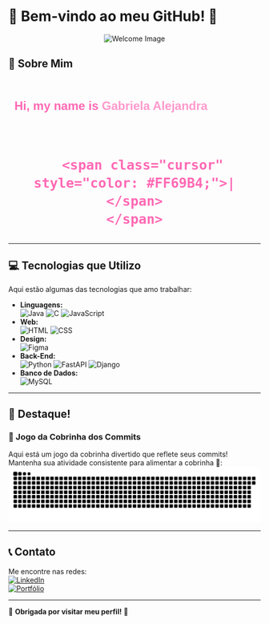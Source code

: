 # 🌸 Bem-vindo ao meu GitHub! 🌸

<div align="center">
  <img src="https://via.placeholder.com/200x200/FFC0CB/000000?text=Olá!" alt="Welcome Image" />
</div>

## 🚀 Sobre Mim

<div align="center">
  <h2>
    <span style="font-family: 'Courier New', monospace; font-size: 1.5em; color: #FF69B4;">
      <svg width="500" height="100" xmlns="http://www.w3.org/2000/svg">
      <text x="10" y="50" font-size="24" fill="pink" font-family="Arial, sans-serif">
      <tspan fill="#FF69B4">Hi, my name is </tspan>
      <tspan fill="#FF99CC">Gabriela Alejandra</tspan>
  </text>
  <animate
    xlink:href="#path"
    attributeName="stroke-dashoffset"
    begin="0s"
    dur="3s"
    fill="freeze"
  />
</svg>

      <span class="cursor" style="color: #FF69B4;">|</span>
    </span>
  </h2>
</div>

---

## 💻 Tecnologias que Utilizo
Aqui estão algumas das tecnologias que amo trabalhar:
- **Linguagens:**  
  ![Java](https://img.shields.io/badge/-Java-%23FF9999) 
  ![C](https://img.shields.io/badge/-C-%23FF99CC) 
  ![JavaScript](https://img.shields.io/badge/-JavaScript-%23FFB6C1)
- **Web:**  
  ![HTML](https://img.shields.io/badge/-HTML-%23FFD1DC) 
  ![CSS](https://img.shields.io/badge/-CSS-%23FF69B4)
- **Design:**  
  ![Figma](https://img.shields.io/badge/-Figma-%23FF007F)
- **Back-End:**  
  ![Python](https://img.shields.io/badge/-Python-%23FFC0CB) 
  ![FastAPI](https://img.shields.io/badge/-FastAPI-%23FF66CC) 
  ![Django](https://img.shields.io/badge/-Django-%23FF99CC)
- **Banco de Dados:**  
  ![MySQL](https://img.shields.io/badge/-MySQL-%23FFB6C1)

---

## 🌟 Destaque!
### 🐍 Jogo da Cobrinha dos Commits  
Aqui está um jogo da cobrinha divertido que reflete seus commits! Mantenha sua atividade consistente para alimentar a cobrinha 🐍:  
<picture>
  <source media="(prefers-color-scheme: dark)" srcset="dist/github-snake-dark.svg" />
  <source media="(prefers-color-scheme: light)" srcset="dist/github-snake.svg" />
  <img alt="Snake animation" src="dist/github-snake.svg" />
</picture>

---

## 📞 Contato
Me encontre nas redes:  
[![LinkedIn](https://img.shields.io/badge/-LinkedIn-%23FFC0CB)](https://linkedin.com/in/seu-perfil)  
[![Portfólio](https://img.shields.io/badge/-Portfólio-%23FF99CC)](https://seu-portfolio.com)

---

🌸 **Obrigada por visitar meu perfil!** 🌸
